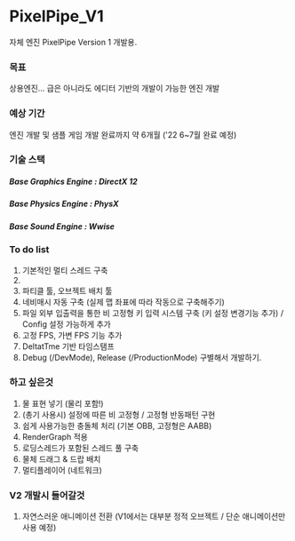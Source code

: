 # PixelPipe_V1
자체 엔진 PixelPipe Version 1 개발용. 

### 목표

상용엔진... 급은 아니라도 에디터 기반의 개발이 가능한 엔진 개발


### 예상 기간
엔진 개발 및 샘플 게임 개발 완료까지 약 6개월 ('22 6~7월 완료 예정)


### 기술 스택

##### Base Graphics Engine : DirectX 12
##### Base Physics Engine : PhysX
##### Base Sound Engine : Wwise


### To do list

1. 기본적인 멀티 스레드 구축
2. 
3. 파티클 툴, 오브젝트 배치 툴
4. 네비매시 자동 구축 (실제 맵 좌표에 따라 작동으로 구축해주기)
5. 파일 외부 입출력을 통한 비 고정형 키 입력 시스템 구축 (키 설정 변경기능 추가) / Config 설정 가능하게 추가
6. 고정 FPS, 가변 FPS 기능 추가
7. DeltatTme 기반 타임스탬프 
8. Debug (/DevMode), Release (/ProductionMode) 구별해서 개발하기.


### 하고 싶은것
1. 물 표현 넣기 (물리 포함!)
2. (총기 사용시) 설정에 따른 비 고정형 / 고정형 반동패턴 구현
3. 쉽게 사용가능한 충돌체 처리 (기본 OBB, 고정형은 AABB)
4. RenderGraph 적용
5. 로딩스레드가 포함된 스레드 풀 구축
6. 물체 드래그 & 드랍 배치
7. 멀티플레이어 (네트워크) 


### V2 개발시 들어갈것
1. 자연스러운 애니메이션 전환 (V1에서는 대부분 정적 오브젝트 / 단순 애니메이션만 사용 예정)
